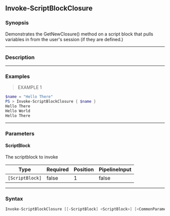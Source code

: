 Invoke-ScriptBlockClosure
-------------------------

### Synopsis
Demonstrates the GetNewClosure() method on a script block that pulls variables
in from the user's session (if they are defined.)

---

### Description

---

### Examples
> EXAMPLE 1

```PowerShell
$name = "Hello There"
PS > Invoke-ScriptBlockClosure { $name }
Hello There
Hello World
Hello There
```

---

### Parameters
#### **ScriptBlock**
The scriptblock to invoke

|Type           |Required|Position|PipelineInput|
|---------------|--------|--------|-------------|
|`[ScriptBlock]`|false   |1       |false        |

---

### Syntax
```PowerShell
Invoke-ScriptBlockClosure [[-ScriptBlock] <ScriptBlock>] [<CommonParameters>]
```
